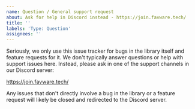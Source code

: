 ```yaml
---
name: Question / General support request
about: Ask for help in Discord instead - https://join.favware.tech/
title: ''
labels: 'Type: Question'
assignees: ''
---
```


Seriously, we only use this issue tracker for bugs in the library itself and feature requests for it.
We don't typically answer questions or help with support issues here.
Instead, please ask in one of the support channels in our Discord server:

https://join.favware.tech/

Any issues that don't directly involve a bug in the library or a feature request will likely be closed and redirected to the Discord server.
